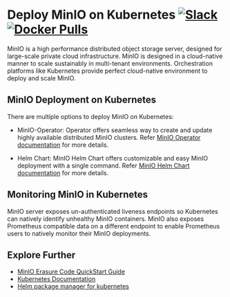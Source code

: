 # Deploy MinIO on Kubernetes [![Slack](https://slack.min.io/slack?type=svg)](https://slack.min.io)  [![Docker Pulls](https://img.shields.io/docker/pulls/minio/minio.svg?maxAge=604800)](https://hub.docker.com/r/minio/minio/)

MinIO is a high performance distributed object storage server, designed for large-scale private cloud infrastructure. MinIO is designed in a cloud-native manner to scale sustainably in multi-tenant environments. Orchestration platforms like Kubernetes provide perfect cloud-native environment to deploy and scale MinIO.

## MinIO Deployment on Kubernetes

There are multiple options to deploy MinIO on Kubernetes:

- MinIO-Operator: Operator offers seamless way to create and update highly available distributed MinIO clusters. Refer [MinIO Operator documentation](https://github.com/minio/minio-operator/blob/master/README.md) for more details.

- Helm Chart: MinIO Helm Chart offers customizable and easy MinIO deployment with a single command. Refer [MinIO Helm Chart documentation](https://github.com/minio/minio/tree/master/helm/minio) for more details.

## Monitoring MinIO in Kubernetes

MinIO server exposes un-authenticated liveness endpoints so Kubernetes can natively identify unhealthy MinIO containers. MinIO also exposes Prometheus compatible data on a different endpoint to enable Prometheus users to natively monitor their MinIO deployments.

## Explore Further

- [MinIO Erasure Code QuickStart Guide](https://min.io/docs/minio/linux/operations/concepts/erasure-coding.html)
- [Kubernetes Documentation](https://kubernetes.io/docs/home/)
- [Helm package manager for kubernetes](https://helm.sh/)
